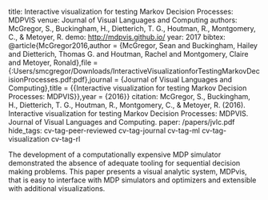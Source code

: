title: Interactive visualization for testing Markov Decision Processes: MDPVIS
venue: Journal of Visual Languages and Computing
authors: McGregor, S., Buckingham, H., Dietterich, T. G., Houtman, R., Montgomery, C., & Metoyer, R.
demo: http://mdpvis.github.io/
year: 2017
bibtex: @article{McGregor2016,author = {McGregor, Sean and Buckingham, Hailey and Dietterich, Thomas G. and Houtman, Rachel and Montgomery, Claire and Metoyer, Ronald},file = {:Users/smcgregor/Downloads/InteractiveVisualizationforTestingMarkovDecisionProcesses.pdf:pdf},journal = {Journal of Visual Languages and Computing},title = {{Interactive visualization for testing Markov Decision Processes: MDPVIS}},year = {2016}}
citation: McGregor, S., Buckingham, H., Dietterich, T. G., Houtman, R., Montgomery, C., & Metoyer, R. (2016). Interactive visualization for testing Markov Decision Processes: MDPVIS. Journal of Visual Languages and Computing.
paper: /papers/jvlc.pdf
hide_tags: cv-tag-peer-reviewed cv-tag-journal cv-tag-ml cv-tag-visualization cv-tag-rl

The development of a computationally expensive MDP simulator demonstrated the absence of adequate tooling for sequential decision making problems. This paper presents a visual analytic system, MDPvis, that is easy to interface with MDP simulators and optimizers and extensible with additional visualizations.
